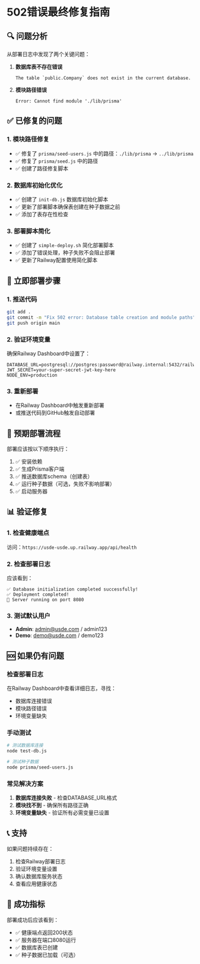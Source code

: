 # 502错误最终修复指南

## 🔍 问题分析

从部署日志中发现了两个关键问题：

1. **数据库表不存在错误**
   ```
   The table `public.Company` does not exist in the current database.
   ```

2. **模块路径错误**
   ```
   Error: Cannot find module './lib/prisma'
   ```

## ✅ 已修复的问题

### 1. 模块路径修复
- ✅ 修复了 `prisma/seed-users.js` 中的路径：`./lib/prisma` → `../lib/prisma`
- ✅ 修复了 `prisma/seed.js` 中的路径
- ✅ 创建了路径修复脚本

### 2. 数据库初始化优化
- ✅ 创建了 `init-db.js` 数据库初始化脚本
- ✅ 更新了部署脚本确保表创建在种子数据之前
- ✅ 添加了表存在性检查

### 3. 部署脚本简化
- ✅ 创建了 `simple-deploy.sh` 简化部署脚本
- ✅ 添加了错误处理，种子失败不会阻止部署
- ✅ 更新了Railway配置使用简化脚本

## 🚀 立即部署步骤

### 1. 推送代码
```bash
git add .
git commit -m "Fix 502 error: Database table creation and module paths"
git push origin main
```

### 2. 验证环境变量
确保Railway Dashboard中设置了：
```env
DATABASE_URL=postgresql://postgres:password@railway.internal:5432/railway
JWT_SECRET=your-super-secret-jwt-key-here
NODE_ENV=production
```

### 3. 重新部署
- 在Railway Dashboard中触发重新部署
- 或推送代码到GitHub触发自动部署

## 🔧 预期部署流程

部署应该按以下顺序执行：

1. ✅ 安装依赖
2. ✅ 生成Prisma客户端
3. ✅ 推送数据库schema（创建表）
4. ✅ 运行种子数据（可选，失败不影响部署）
5. ✅ 启动服务器

## 📊 验证修复

### 1. 检查健康端点
访问：`https://usde-usde.up.railway.app/api/health`

### 2. 检查部署日志
应该看到：
```
✅ Database initialization completed successfully!
✅ Deployment completed!
🚀 Server running on port 8080
```

### 3. 测试默认用户
- **Admin**: admin@usde.com / admin123
- **Demo**: demo@usde.com / demo123

## 🆘 如果仍有问题

### 检查部署日志
在Railway Dashboard中查看详细日志，寻找：
- 数据库连接错误
- 模块路径错误
- 环境变量缺失

### 手动测试
```bash
# 测试数据库连接
node test-db.js

# 测试种子数据
node prisma/seed-users.js
```

### 常见解决方案
1. **数据库连接失败** - 检查DATABASE_URL格式
2. **模块找不到** - 确保所有路径正确
3. **环境变量缺失** - 验证所有必需变量已设置

## 📞 支持

如果问题持续存在：
1. 检查Railway部署日志
2. 验证环境变量设置
3. 确认数据库服务状态
4. 查看应用健康状态

## 🎯 成功指标

部署成功后应该看到：
- ✅ 健康端点返回200状态
- ✅ 服务器在端口8080运行
- ✅ 数据库表已创建
- ✅ 种子数据已加载（可选） 